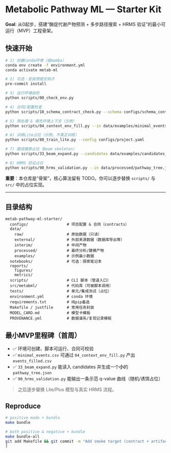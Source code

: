 # Metabolic Pathway ML — Starter Kit

**Goal**: 从0起步，搭建“酶促代谢产物预测 + 多步路径搜索 + HRMS 验证”的最小可运行（MVP）工程骨架。

## 快速开始

```bash
# 1) 创建conda环境（或mamba）
conda env create -f environment.yml
conda activate metab-ml

# 2) 可选：安装预提交钩子
pre-commit install

# 3) 运行环境自检
python scripts/00_check_env.py

# 4) 合同/配置检查
python scripts/10_schema_contract_check.py --schema configs/schema_contract.yaml --example data/examples/minimal_events.csv

# 5) 预处理 & 填充环境上下文（示例）
python scripts/04_context_env_fill.py --in data/examples/minimal_events.csv --out data/interim/events_filled.csv --env configs/env_fields.json

# 6) 训练Lite占位（示例，不真正训练）
python scripts/80_train_lite.py --config configs/project.yaml

# 7) 路径搜索占位（Beam skeleton）
python scripts/33_beam_expand.py --candidates data/examples/candidates_v0.csv --out data/processed/pathway_tree.json

# 8) HRMS 验证占位
python scripts/90_hrms_validation.py --in data/processed/pathway_tree.json --out reports/metrics/hrms_fdr.csv
```

**重要**：本仓库是“骨架”，核心算法留有 TODO。你可以逐步替换 `scripts/` 与 `src/` 中的占位实现。

---

## 目录结构
```
metab-pathway-ml-starter/
  configs/                 # 项目配置 & 合同（contracts）
  data/
    raw/                   # 原始数据（只读）
    external/              # 外部来源数据（数据库导出等）
    interim/               # 中间产物
    processed/             # 最终分析/建模产物
    examples/              # 示例最小数据
  notebooks/               # 可选：探索笔记本
  reports/
    figures/
    metrics/
  scripts/                 # CLI 脚本（管道入口）
  src/metabml/             # 代码库（可被脚本调用）
  tests/                   # 单元/集成测试（占位）
  environment.yml          # conda 环境
  requirements.txt         # 纯pip备选
  Makefile / justfile      # 常用任务封装
  MODEL_CARD.md            # 模型卡模板
  PROVENANCE.yml           # 数据谱系/复现记录模板
```

## 最小MVP里程碑（首周）
- ✅ 环境可创建、脚本可运行、合同可校验
- ✅ `minimal_events.csv` 可通过 `04_context_env_fill.py` 产出 `events_filled.csv`
- ✅ `33_beam_expand.py` 能读入 candidates 并生成一个**小**的 `pathway_tree.json`
- ✅ `90_hrms_validation.py` 能输出一条示范 q-value 曲线（随机/诱饵占位）

> 之后逐步替换 Lite/Plus 模型与真实 HRMS 流程。

## Reproduce
```bash
# positive mode + bundle
make bundle

# both positive & negative + bundle
make bundle-all
git add Makefile && git commit -m "Add smoke target (contract + artifacts)"
]
